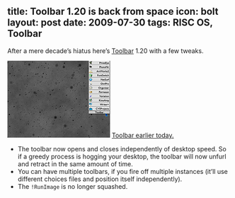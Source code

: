 title: Toolbar 1.20 is back from space
icon: bolt
layout: post
date: 2009-07-30
tags: RISC OS, Toolbar
----

After a mere decade’s hiatus here’s [Toolbar](/risc.os/toolbar.html) 1.20 with a few tweaks.

![Toolbar 1.20 screenshot.](/software/toolsnap1t.png)
[Toolbar earlier today.](/software/toolsnap1.png)

* The toolbar now opens and closes independently of desktop speed. So if a greedy process is hogging your desktop, the toolbar will now unfurl and retract in the same amount of time.
* You can have multiple toolbars, if you fire off multiple instances (it’ll use different choices files and position itself independently).
* The `!RunImage` is no longer squashed.

